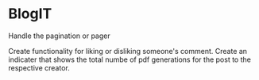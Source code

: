 # BlogIT
Handle the pagination or pager

Create functionality for liking or disliking someone's comment.
Create an indicater that shows the total numbe of pdf generations for the post to the respective creator.